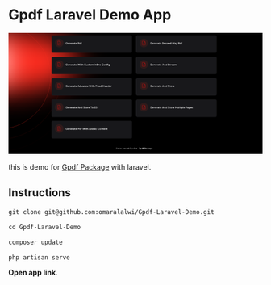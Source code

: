 # Gpdf Laravel Demo App

<p align="center">
  <a href="https://omaralalwi.github.io/Gpdf-Laravel-Demo" target="_blank">
    <img src="https://raw.githubusercontent.com/omaralalwi/Gpdf-Laravel-Demo/master/public/images/main-banner.png" alt="Gpdf">
  </a>
</p>

this is demo for [Gpdf Package](https://github.com/omaralalwi/Gpdf) with laravel.


## Instructions

```
git clone git@github.com:omaralalwi/Gpdf-Laravel-Demo.git
```

```
cd Gpdf-Laravel-Demo
```

```
composer update
```

```
php artisan serve
```
**Open app link**.



